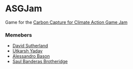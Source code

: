 # ASGJam
Game for the [Carbon Capture for Climate Action Game Jam](https://itch.io/jam/asgj-climate-change) 

### Memebers 
- [David Sutherland](https://github.com/1603405)
- [Utkarsh Yadav](https://github.com/utkarshyadav009) 
- [Alessandro Bason](https://github.com/alessandrobason) 
- [Saul Banderas Brotheridge](https://github.com/1900264) 
